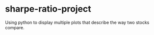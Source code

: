 # sharpe-ratio-project
Using python to display multiple plots that describe the way two stocks compare.
